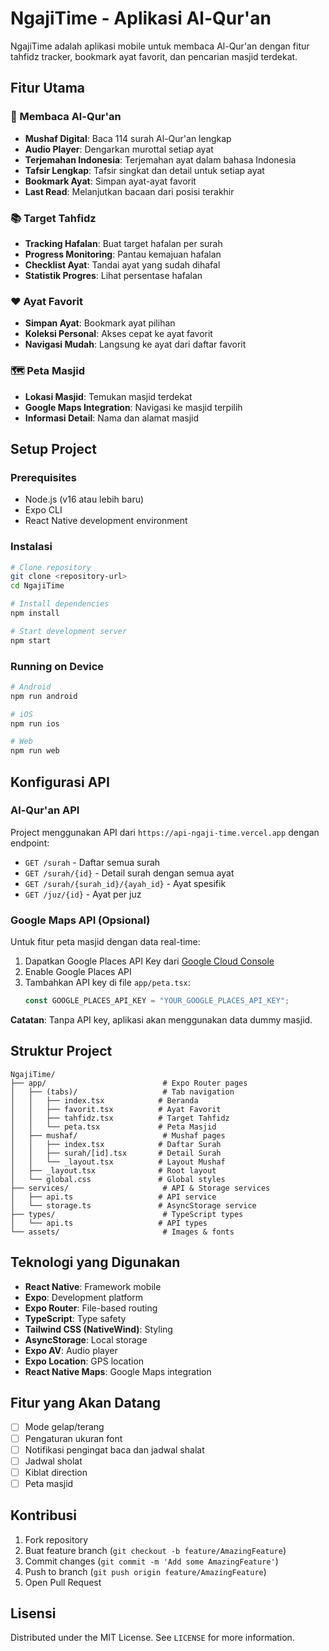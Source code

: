 # NgajiTime - Aplikasi Al-Qur'an

NgajiTime adalah aplikasi mobile untuk membaca Al-Qur'an dengan fitur tahfidz tracker, bookmark ayat favorit, dan pencarian masjid terdekat.

## Fitur Utama

### 🕌 Membaca Al-Qur'an

- **Mushaf Digital**: Baca 114 surah Al-Qur'an lengkap
- **Audio Player**: Dengarkan murottal setiap ayat
- **Terjemahan Indonesia**: Terjemahan ayat dalam bahasa Indonesia
- **Tafsir Lengkap**: Tafsir singkat dan detail untuk setiap ayat
- **Bookmark Ayat**: Simpan ayat-ayat favorit
- **Last Read**: Melanjutkan bacaan dari posisi terakhir

### 📚 Target Tahfidz

- **Tracking Hafalan**: Buat target hafalan per surah
- **Progress Monitoring**: Pantau kemajuan hafalan
- **Checklist Ayat**: Tandai ayat yang sudah dihafal
- **Statistik Progres**: Lihat persentase hafalan

### ❤️ Ayat Favorit

- **Simpan Ayat**: Bookmark ayat pilihan
- **Koleksi Personal**: Akses cepat ke ayat favorit
- **Navigasi Mudah**: Langsung ke ayat dari daftar favorit

### 🗺️ Peta Masjid

- **Lokasi Masjid**: Temukan masjid terdekat
- **Google Maps Integration**: Navigasi ke masjid terpilih
- **Informasi Detail**: Nama dan alamat masjid

## Setup Project

### Prerequisites

- Node.js (v16 atau lebih baru)
- Expo CLI
- React Native development environment

### Instalasi

```bash
# Clone repository
git clone <repository-url>
cd NgajiTime

# Install dependencies
npm install

# Start development server
npm start
```

### Running on Device

```bash
# Android
npm run android

# iOS
npm run ios

# Web
npm run web
```

## Konfigurasi API

### Al-Qur'an API

Project menggunakan API dari `https://api-ngaji-time.vercel.app` dengan endpoint:

- `GET /surah` - Daftar semua surah
- `GET /surah/{id}` - Detail surah dengan semua ayat
- `GET /surah/{surah_id}/{ayah_id}` - Ayat spesifik
- `GET /juz/{id}` - Ayat per juz

### Google Maps API (Opsional)

Untuk fitur peta masjid dengan data real-time:

1. Dapatkan Google Places API Key dari [Google Cloud Console](https://console.cloud.google.com/)
2. Enable Google Places API
3. Tambahkan API key di file `app/peta.tsx`:
   ```typescript
   const GOOGLE_PLACES_API_KEY = "YOUR_GOOGLE_PLACES_API_KEY";
   ```

**Catatan**: Tanpa API key, aplikasi akan menggunakan data dummy masjid.

## Struktur Project

```
NgajiTime/
├── app/                          # Expo Router pages
│   ├── (tabs)/                   # Tab navigation
│   │   ├── index.tsx            # Beranda
│   │   ├── favorit.tsx          # Ayat Favorit
│   │   ├── tahfidz.tsx          # Target Tahfidz
│   │   └── peta.tsx             # Peta Masjid
│   ├── mushaf/                   # Mushaf pages
│   │   ├── index.tsx            # Daftar Surah
│   │   ├── surah/[id].tsx       # Detail Surah
│   │   └── _layout.tsx          # Layout Mushaf
│   ├── _layout.tsx              # Root layout
│   └── global.css               # Global styles
├── services/                     # API & Storage services
│   ├── api.ts                   # API service
│   └── storage.ts               # AsyncStorage service
├── types/                        # TypeScript types
│   └── api.ts                   # API types
└── assets/                       # Images & fonts
```

## Teknologi yang Digunakan

- **React Native**: Framework mobile
- **Expo**: Development platform
- **Expo Router**: File-based routing
- **TypeScript**: Type safety
- **Tailwind CSS (NativeWind)**: Styling
- **AsyncStorage**: Local storage
- **Expo AV**: Audio player
- **Expo Location**: GPS location
- **React Native Maps**: Google Maps integration

## Fitur yang Akan Datang

- [ ] Mode gelap/terang
- [ ] Pengaturan ukuran font
- [ ] Notifikasi pengingat baca dan jadwal shalat
- [ ] Jadwal sholat
- [ ] Kiblat direction
- [ ] Peta masjid

## Kontribusi

1. Fork repository
2. Buat feature branch (`git checkout -b feature/AmazingFeature`)
3. Commit changes (`git commit -m 'Add some AmazingFeature'`)
4. Push to branch (`git push origin feature/AmazingFeature`)
5. Open Pull Request

## Lisensi

Distributed under the MIT License. See `LICENSE` for more information.
